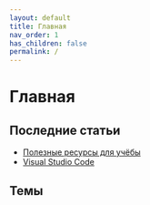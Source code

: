 ```yaml
---
layout: default
title: Главная
nav_order: 1
has_children: false
permalink: /
---
```


# Главная

## Последние статьи

- [Полезные ресурсы для учёбы](articles/resources.md)
- [Visual Studio Code](articles/vscode.md)

## Темы
